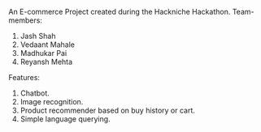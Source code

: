 An E-commerce Project created during the Hackniche Hackathon.
Team-members:
 1. Jash Shah
 2. Vedaant Mahale
 3. Madhukar Pai
 4. Reyansh Mehta

Features:
 1. Chatbot.
 2. Image recognition.
 3. Product recommender based on buy history or cart.
 4. Simple language querying.
